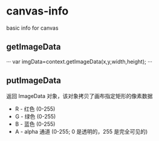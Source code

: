 # canvas-info
basic info for canvas


## getImageData

···
var imgData=context.getImageData(x,y,width,height);
···

## putImageData

返回 ImageData 对象，该对象拷贝了画布指定矩形的像素数据

* R - 红色 (0-255)
* G - 绿色 (0-255)
* B - 蓝色 (0-255)
* A - alpha 通道 (0-255; 0 是透明的，255 是完全可见的)
